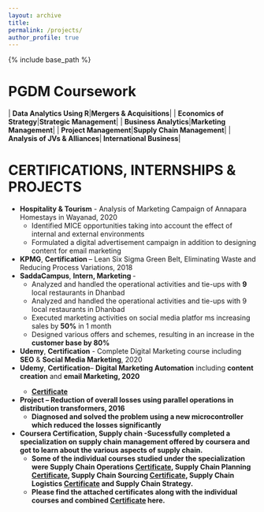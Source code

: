 ```yaml
---
layout: archive
title: 
permalink: /projects/
author_profile: true
---
```


{% include base_path %}

PGDM Coursework
======

| <b>Data Analytics Using R</b>|<b>Mergers & Acquisitions</b>|
| <b>Economics of Strategy</b>|<b>Strategic Management</b>|
| <b>Business Analytics</b>|<b>Marketing Management</b>|
| <b>Project Management</b>|<b>Supply Chain Management</b>|
| <b>Analysis of JVs & Alliances</b>|<b> International Business</b>|

CERTIFICATIONS, INTERNSHIPS & PROJECTS
======
* <b>Hospitality & Tourism</b> - Analysis of Marketing Campaign of Annapara Homestays in Wayanad, 2020
  * Identified MICE opportunities taking into account the effect of internal and external environments
  * Formulated a digital advertisement campaign in addition to designing content for email marketing
* <b>KPMG</b>, <b> Certification </b> – Lean Six Sigma Green Belt, Eliminating Waste and Reducing Process Variations, 2018
* <b>SaddaCampus</b>, <b> Intern, Marketing </b> -
  * Analyzed and handled the operational activities and tie-ups with <b>9</b> local restaurants in Dhanbad
  * Analyzed and handled the operational activities and tie-ups with 9 local restaurants in Dhanbad
  * Executed marketing activities on social media platfor ms increasing sales by <b>50%</b> in 1 month
  * Designed various offers and schemes, resulting in an increase in the <b>customer base by 80%</b>
* <b>Udemy</b>, <b>Certification</b> - Complete Digital Marketing course including <b>SEO</b> & <b>Social Media Marketing</b>, 2020
* <b>Udemy</b>, <b>Certification</b>– <b>Digital Marketing Automation</b> including <b>content creation</b> and <b>email Marketing<b/>, 2020
  * [Certificate](/images/udemy_digital_marketing.pdf)
* <b>Project – Reduction of overall losses using parallel operations in distribution transformers</b>, 2016
  * Diagnosed and solved the problem using a new microcontroller which reduced the losses significantly
* <b>Coursera Certification</b>, <b>Supply chain </b> -Sucessfully completed a specialization on supply chain management offered by coursera and got to learn about the various aspects of supply chain.
  * Some of the individual courses studied under the specialization were <b>Supply Chain Operations</b> [Certificate](/images/SC_operations.pdf), <b>Supply Chain Planning</b> [Certificate](/images/SC_planing.pdf), Supply Chain Sourcing [Certificate](/images/Supply_Chain_Sourcing.pdf), <b>Supply Chain Logistics</b> [Certificate](/images/SC_Logistics.pdf) and <b>Supply Chain Strategy</b>.
  * Please find the attached certificates along with the individual courses and combined [Certificate](/images/SupplyChain.pdf) here.
